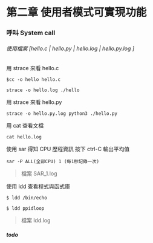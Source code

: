 # 第二章 使用者模式可實現功能
### 呼叫 System call
###### 使用檔案 [hello.c | hello.py | hello.log | hello.py.log ]
用 strace 來看 hello.c

`$cc -o hello hello.c`

`strace -o hello.log ./hello`

用 strace 來看 hello.py

`strace -o hello.py.log python3 ./hello.py`

用 cat 查看文檔

`cat hello.log`

使用 sar 得知 CPU 歷程資訊 按下 ctrl-C 輸出平均值 

`sar -P ALL(全部CPU) 1 (每1秒記錄一次)`
> 檔案 SAR_1.log

使用 ldd 查看程式與函式庫

`$ ldd /bin/echo`

`$ ldd ppidloop`
> 檔案 ldd.log

##### todo
